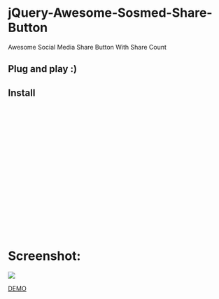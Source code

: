 jQuery-Awesome-Sosmed-Share-Button
==================================

Awesome Social Media Share Button With Share Count

<h2>Plug and play :)</h2>

<h2>Install</h2>
<pre>
<!-- Include Font Awesome v4.1.0 -->
<link href="//cdnjs.cloudflare.com/ajax/libs/font-awesome/4.1.0/css/font-awesome.min.css" rel="stylesheet">

<!-- Include jQuery -->
<script src="https://code.jquery.com/jquery-2.1.3.min.js"></script>

<!-- jQuery Awesome Sosmed Share Button -->
<script src="src/js/ibacor_share.min.js"></script>

<!-- Custom Style -->
<link href="src/css/ibacor-sosmed-button.css" rel="stylesheet">

<!-- Display all Shares Button -->
<div id="ibacor_shareawesome"></div>
</pre>
<h1>Screenshot:</h1>
<img src="http://i.imgur.com/K0IZsuv.jpg">

<a href="http://ibacor.com/demo/jquery-awesome-sosmed-share-button/">DEMO</a>
